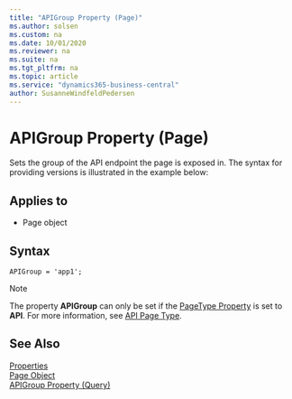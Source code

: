 ```yaml
---
title: "APIGroup Property (Page)"
ms.author: solsen
ms.custom: na
ms.date: 10/01/2020
ms.reviewer: na
ms.suite: na
ms.tgt_pltfrm: na
ms.topic: article
ms.service: "dynamics365-business-central"
author: SusanneWindfeldPedersen
---
```

 
# APIGroup Property (Page)

Sets the group of the API endpoint the page is exposed in.  The syntax for providing versions is illustrated in the example below:

## Applies to  

- Page object 

## Syntax
```AL
APIGroup = 'app1';
```

> [!NOTE]  
> The property **APIGroup** can only be set if the [PageType Property](devenv-pagetype-property.md) is set to **API**. For more information, see [API Page Type](../devenv-api-pagetype.md).

## See Also  

[Properties](devenv-properties.md)   
[Page Object](../devenv-page-object.md)  
[APIGroup Property (Query)](devenv-apigroup-query-property.md)  
